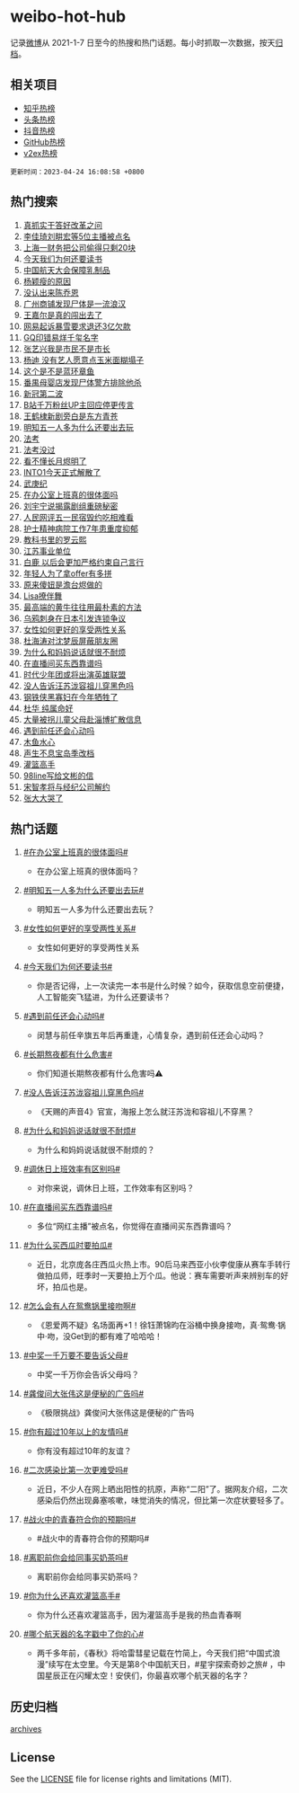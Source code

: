 # weibo-hot-hub

记录[微博](https://www.weibo.com)从 2021-1-7 日至今的热搜和热门话题。每小时抓取一次数据，按天[归档](archives)。

## 相关项目

- [知乎热榜](https://github.com/lonnyzhang423/zhihu-hot-hub)
- [头条热榜](https://github.com/lonnyzhang423/toutiao-hot-hub)
- [抖音热榜](https://github.com/lonnyzhang423/douyin-hot-hub)
- [GitHub热榜](https://github.com/lonnyzhang423/github-hot-hub)
- [v2ex热榜](https://github.com/lonnyzhang423/v2ex-hot-hub)


`更新时间：2023-04-24 16:08:58 +0800`

## 热门搜索

1. [真抓实干答好改革之问](https://m.weibo.cn/search?containerid=100103type%3D1%26t%3D10%26q%3D%23%E7%9C%9F%E6%8A%93%E5%AE%9E%E5%B9%B2%E7%AD%94%E5%A5%BD%E6%94%B9%E9%9D%A9%E4%B9%8B%E9%97%AE%23&stream_entry_id=51&isnewpage=1&extparam=seat%3D1%26pos%3D0%26cate%3D10103%26stream_entry_id%3D51%26dgr%3D0%26c_type%3D51%26filter_type%3Drealtimehot%26display_time%3D1682323737%26pre_seqid%3D168232373735002021114&luicode=10000011&lfid=106003type%253D25%2526t%253D3%2526disable_hot%253D1%2526filter_type%253Drealtimehot)
1. [李佳琦刘畊宏等5位主播被点名](https://m.weibo.cn/search?containerid=100103type%3D1%26t%3D10%26q%3D%23%E6%9D%8E%E4%BD%B3%E7%90%A6%E5%88%98%E7%95%8A%E5%AE%8F%E7%AD%895%E4%BD%8D%E4%B8%BB%E6%92%AD%E8%A2%AB%E7%82%B9%E5%90%8D%23&stream_entry_id=31&isnewpage=1&extparam=seat%3D1%26flag%3D2%26cate%3D5001%26stream_entry_id%3D31%26realpos%3D1%26band_rank%3D1%26dgr%3D0%26c_type%3D31%26pos%3D0%26lcate%3D5001%26q%3D%2523%25E6%259D%258E%25E4%25BD%25B3%25E7%2590%25A6%25E5%2588%2598%25E7%2595%258A%25E5%25AE%258F%25E7%25AD%25895%25E4%25BD%258D%25E4%25B8%25BB%25E6%2592%25AD%25E8%25A2%25AB%25E7%2582%25B9%25E5%2590%258D%2523%26filter_type%3Drealtimehot%26display_time%3D1682323737%26pre_seqid%3D168232373735002021114&luicode=10000011&lfid=106003type%253D25%2526t%253D3%2526disable_hot%253D1%2526filter_type%253Drealtimehot)
1. [上海一财务把公司偷得只剩20块](https://m.weibo.cn/search?containerid=100103type%3D1%26t%3D10%26q%3D%23%E4%B8%8A%E6%B5%B7%E4%B8%80%E8%B4%A2%E5%8A%A1%E6%8A%8A%E5%85%AC%E5%8F%B8%E5%81%B7%E5%BE%97%E5%8F%AA%E5%89%A920%E5%9D%97%23&stream_entry_id=31&isnewpage=1&extparam=seat%3D1%26flag%3D2%26cate%3D5001%26stream_entry_id%3D31%26realpos%3D2%26band_rank%3D2%26dgr%3D0%26c_type%3D31%26pos%3D1%26lcate%3D5001%26q%3D%2523%25E4%25B8%258A%25E6%25B5%25B7%25E4%25B8%2580%25E8%25B4%25A2%25E5%258A%25A1%25E6%258A%258A%25E5%2585%25AC%25E5%258F%25B8%25E5%2581%25B7%25E5%25BE%2597%25E5%258F%25AA%25E5%2589%25A920%25E5%259D%2597%2523%26filter_type%3Drealtimehot%26display_time%3D1682323737%26pre_seqid%3D168232373735002021114&luicode=10000011&lfid=106003type%253D25%2526t%253D3%2526disable_hot%253D1%2526filter_type%253Drealtimehot)
1. [今天我们为何还要读书](https://m.weibo.cn/search?containerid=100103type%3D1%26t%3D10%26q%3D%23%E4%BB%8A%E5%A4%A9%E6%88%91%E4%BB%AC%E4%B8%BA%E4%BD%95%E8%BF%98%E8%A6%81%E8%AF%BB%E4%B9%A6%23&stream_entry_id=31&isnewpage=1&extparam=seat%3D1%26flag%3D1%26cate%3D5001%26stream_entry_id%3D31%26realpos%3D3%26band_rank%3D3%26dgr%3D0%26c_type%3D31%26pos%3D2%26lcate%3D5001%26q%3D%2523%25E4%25BB%258A%25E5%25A4%25A9%25E6%2588%2591%25E4%25BB%25AC%25E4%25B8%25BA%25E4%25BD%2595%25E8%25BF%2598%25E8%25A6%2581%25E8%25AF%25BB%25E4%25B9%25A6%2523%26filter_type%3Drealtimehot%26display_time%3D1682323737%26pre_seqid%3D168232373735002021114&luicode=10000011&lfid=106003type%253D25%2526t%253D3%2526disable_hot%253D1%2526filter_type%253Drealtimehot)
1. [中国航天大会保障乳制品](https://m.weibo.cn/search?containerid=100103type%3D1%26t%3D10%26q%3D%23%E4%B8%AD%E5%9B%BD%E8%88%AA%E5%A4%A9%E5%A4%A7%E4%BC%9A%E4%BF%9D%E9%9A%9C%E4%B9%B3%E5%88%B6%E5%93%81%23&stream_entry_id=31&isnewpage=1&extparam=seat%3D1%26pos%3D3%26cate%3D5001%26topic_ad%3D1%26q%3D%2523%25E4%25B8%25AD%25E5%259B%25BD%25E8%2588%25AA%25E5%25A4%25A9%25E5%25A4%25A7%25E4%25BC%259A%25E4%25BF%259D%25E9%259A%259C%25E4%25B9%25B3%25E5%2588%25B6%25E5%2593%2581%2523%26band_rank%3D4%26dgr%3D0%26lcate%3D5001%26adid%3D187318%26stream_entry_id%3D31%26c_type%3D31%26filter_type%3Drealtimehot%26display_time%3D1682323737%26pre_seqid%3D168232373735002021114&luicode=10000011&lfid=106003type%253D25%2526t%253D3%2526disable_hot%253D1%2526filter_type%253Drealtimehot)
1. [杨颖瘦的原因](https://m.weibo.cn/search?containerid=100103type%3D1%26t%3D10%26q%3D%23%E6%9D%A8%E9%A2%96%E7%98%A6%E7%9A%84%E5%8E%9F%E5%9B%A0%23&stream_entry_id=31&isnewpage=1&extparam=seat%3D1%26flag%3D1%26cate%3D5001%26stream_entry_id%3D31%26realpos%3D4%26band_rank%3D4%26dgr%3D0%26c_type%3D31%26pos%3D4%26lcate%3D5001%26q%3D%2523%25E6%259D%25A8%25E9%25A2%2596%25E7%2598%25A6%25E7%259A%2584%25E5%258E%259F%25E5%259B%25A0%2523%26filter_type%3Drealtimehot%26display_time%3D1682323737%26pre_seqid%3D168232373735002021114&luicode=10000011&lfid=106003type%253D25%2526t%253D3%2526disable_hot%253D1%2526filter_type%253Drealtimehot)
1. [没认出来陈乔恩](https://m.weibo.cn/search?containerid=100103type%3D1%26t%3D10%26q%3D%23%E6%B2%A1%E8%AE%A4%E5%87%BA%E6%9D%A5%E9%99%88%E4%B9%94%E6%81%A9%23&stream_entry_id=31&isnewpage=1&extparam=seat%3D1%26flag%3D1%26cate%3D5001%26stream_entry_id%3D31%26realpos%3D5%26band_rank%3D5%26dgr%3D0%26c_type%3D31%26pos%3D5%26lcate%3D5001%26q%3D%2523%25E6%25B2%25A1%25E8%25AE%25A4%25E5%2587%25BA%25E6%259D%25A5%25E9%2599%2588%25E4%25B9%2594%25E6%2581%25A9%2523%26filter_type%3Drealtimehot%26display_time%3D1682323737%26pre_seqid%3D168232373735002021114&luicode=10000011&lfid=106003type%253D25%2526t%253D3%2526disable_hot%253D1%2526filter_type%253Drealtimehot)
1. [广州商铺发现尸体是一流浪汉](https://m.weibo.cn/search?containerid=100103type%3D1%26t%3D10%26q%3D%23%E5%B9%BF%E5%B7%9E%E5%95%86%E9%93%BA%E5%8F%91%E7%8E%B0%E5%B0%B8%E4%BD%93%E6%98%AF%E4%B8%80%E6%B5%81%E6%B5%AA%E6%B1%89%23&stream_entry_id=31&isnewpage=1&extparam=seat%3D1%26flag%3D2%26cate%3D5001%26stream_entry_id%3D31%26realpos%3D6%26band_rank%3D6%26dgr%3D0%26c_type%3D31%26pos%3D6%26lcate%3D5001%26q%3D%2523%25E5%25B9%25BF%25E5%25B7%259E%25E5%2595%2586%25E9%2593%25BA%25E5%258F%2591%25E7%258E%25B0%25E5%25B0%25B8%25E4%25BD%2593%25E6%2598%25AF%25E4%25B8%2580%25E6%25B5%2581%25E6%25B5%25AA%25E6%25B1%2589%2523%26filter_type%3Drealtimehot%26display_time%3D1682323737%26pre_seqid%3D168232373735002021114&luicode=10000011&lfid=106003type%253D25%2526t%253D3%2526disable_hot%253D1%2526filter_type%253Drealtimehot)
1. [王嘉尔是真的闯出去了](https://m.weibo.cn/search?containerid=100103type%3D1%26t%3D10%26q%3D%23%E7%8E%8B%E5%98%89%E5%B0%94%E6%98%AF%E7%9C%9F%E7%9A%84%E9%97%AF%E5%87%BA%E5%8E%BB%E4%BA%86%23&stream_entry_id=31&isnewpage=1&extparam=seat%3D1%26flag%3D1%26cate%3D5001%26stream_entry_id%3D31%26realpos%3D7%26band_rank%3D7%26dgr%3D0%26c_type%3D31%26pos%3D7%26lcate%3D5001%26q%3D%2523%25E7%258E%258B%25E5%2598%2589%25E5%25B0%2594%25E6%2598%25AF%25E7%259C%259F%25E7%259A%2584%25E9%2597%25AF%25E5%2587%25BA%25E5%258E%25BB%25E4%25BA%2586%2523%26filter_type%3Drealtimehot%26display_time%3D1682323737%26pre_seqid%3D168232373735002021114&luicode=10000011&lfid=106003type%253D25%2526t%253D3%2526disable_hot%253D1%2526filter_type%253Drealtimehot)
1. [网易起诉暴雪要求退还3亿欠款](https://m.weibo.cn/search?containerid=100103type%3D1%26t%3D10%26q%3D%23%E7%BD%91%E6%98%93%E8%B5%B7%E8%AF%89%E6%9A%B4%E9%9B%AA%E8%A6%81%E6%B1%82%E9%80%80%E8%BF%983%E4%BA%BF%E6%AC%A0%E6%AC%BE%23&stream_entry_id=31&isnewpage=1&extparam=seat%3D1%26flag%3D1%26cate%3D5001%26stream_entry_id%3D31%26realpos%3D8%26band_rank%3D8%26dgr%3D0%26c_type%3D31%26pos%3D8%26lcate%3D5001%26q%3D%2523%25E7%25BD%2591%25E6%2598%2593%25E8%25B5%25B7%25E8%25AF%2589%25E6%259A%25B4%25E9%259B%25AA%25E8%25A6%2581%25E6%25B1%2582%25E9%2580%2580%25E8%25BF%25983%25E4%25BA%25BF%25E6%25AC%25A0%25E6%25AC%25BE%2523%26filter_type%3Drealtimehot%26display_time%3D1682323737%26pre_seqid%3D168232373735002021114&luicode=10000011&lfid=106003type%253D25%2526t%253D3%2526disable_hot%253D1%2526filter_type%253Drealtimehot)
1. [GQ印错易烊千玺名字](https://m.weibo.cn/search?containerid=100103type%3D1%26t%3D10%26q%3D%23GQ%E5%8D%B0%E9%94%99%E6%98%93%E7%83%8A%E5%8D%83%E7%8E%BA%E5%90%8D%E5%AD%97%23&stream_entry_id=31&isnewpage=1&extparam=seat%3D1%26flag%3D0%26cate%3D5001%26stream_entry_id%3D31%26realpos%3D9%26band_rank%3D9%26dgr%3D0%26c_type%3D31%26pos%3D9%26lcate%3D5001%26q%3D%2523GQ%25E5%258D%25B0%25E9%2594%2599%25E6%2598%2593%25E7%2583%258A%25E5%258D%2583%25E7%258E%25BA%25E5%2590%258D%25E5%25AD%2597%2523%26filter_type%3Drealtimehot%26display_time%3D1682323737%26pre_seqid%3D168232373735002021114&luicode=10000011&lfid=106003type%253D25%2526t%253D3%2526disable_hot%253D1%2526filter_type%253Drealtimehot)
1. [张艺兴我是市民不是市长](https://m.weibo.cn/search?containerid=100103type%3D1%26t%3D10%26q%3D%23%E5%BC%A0%E8%89%BA%E5%85%B4%E6%88%91%E6%98%AF%E5%B8%82%E6%B0%91%E4%B8%8D%E6%98%AF%E5%B8%82%E9%95%BF%23&stream_entry_id=31&isnewpage=1&extparam=seat%3D1%26flag%3D0%26cate%3D5001%26stream_entry_id%3D31%26realpos%3D10%26band_rank%3D10%26dgr%3D0%26c_type%3D31%26pos%3D10%26lcate%3D5001%26q%3D%2523%25E5%25BC%25A0%25E8%2589%25BA%25E5%2585%25B4%25E6%2588%2591%25E6%2598%25AF%25E5%25B8%2582%25E6%25B0%2591%25E4%25B8%258D%25E6%2598%25AF%25E5%25B8%2582%25E9%2595%25BF%2523%26filter_type%3Drealtimehot%26display_time%3D1682323737%26pre_seqid%3D168232373735002021114&luicode=10000011&lfid=106003type%253D25%2526t%253D3%2526disable_hot%253D1%2526filter_type%253Drealtimehot)
1. [杨迪 没有艺人愿意点玉米面糊塌子](https://m.weibo.cn/search?containerid=100103type%3D1%26t%3D10%26q%3D%E6%9D%A8%E8%BF%AA+%E6%B2%A1%E6%9C%89%E8%89%BA%E4%BA%BA%E6%84%BF%E6%84%8F%E7%82%B9%E7%8E%89%E7%B1%B3%E9%9D%A2%E7%B3%8A%E5%A1%8C%E5%AD%90&stream_entry_id=31&isnewpage=1&extparam=seat%3D1%26flag%3D2%26cate%3D5001%26stream_entry_id%3D31%26realpos%3D11%26band_rank%3D11%26dgr%3D0%26c_type%3D31%26pos%3D11%26lcate%3D5001%26q%3D%25E6%259D%25A8%25E8%25BF%25AA%2520%25E6%25B2%25A1%25E6%259C%2589%25E8%2589%25BA%25E4%25BA%25BA%25E6%2584%25BF%25E6%2584%258F%25E7%2582%25B9%25E7%258E%2589%25E7%25B1%25B3%25E9%259D%25A2%25E7%25B3%258A%25E5%25A1%258C%25E5%25AD%2590%26filter_type%3Drealtimehot%26display_time%3D1682323737%26pre_seqid%3D168232373735002021114&luicode=10000011&lfid=106003type%253D25%2526t%253D3%2526disable_hot%253D1%2526filter_type%253Drealtimehot)
1. [这个是不是蓝环章鱼](https://m.weibo.cn/search?containerid=100103type%3D1%26t%3D10%26q%3D%E8%BF%99%E4%B8%AA%E6%98%AF%E4%B8%8D%E6%98%AF%E8%93%9D%E7%8E%AF%E7%AB%A0%E9%B1%BC&stream_entry_id=31&isnewpage=1&extparam=seat%3D1%26flag%3D1%26cate%3D5001%26stream_entry_id%3D31%26realpos%3D12%26band_rank%3D12%26dgr%3D0%26c_type%3D31%26pos%3D12%26lcate%3D5001%26q%3D%25E8%25BF%2599%25E4%25B8%25AA%25E6%2598%25AF%25E4%25B8%258D%25E6%2598%25AF%25E8%2593%259D%25E7%258E%25AF%25E7%25AB%25A0%25E9%25B1%25BC%26filter_type%3Drealtimehot%26display_time%3D1682323737%26pre_seqid%3D168232373735002021114&luicode=10000011&lfid=106003type%253D25%2526t%253D3%2526disable_hot%253D1%2526filter_type%253Drealtimehot)
1. [番禺母婴店发现尸体警方排除他杀](https://m.weibo.cn/search?containerid=100103type%3D1%26t%3D10%26q%3D%23%E7%95%AA%E7%A6%BA%E6%AF%8D%E5%A9%B4%E5%BA%97%E5%8F%91%E7%8E%B0%E5%B0%B8%E4%BD%93%E8%AD%A6%E6%96%B9%E6%8E%92%E9%99%A4%E4%BB%96%E6%9D%80%23&stream_entry_id=31&isnewpage=1&extparam=seat%3D1%26flag%3D1%26cate%3D5001%26stream_entry_id%3D31%26realpos%3D13%26band_rank%3D13%26dgr%3D0%26c_type%3D31%26pos%3D13%26lcate%3D5001%26q%3D%2523%25E7%2595%25AA%25E7%25A6%25BA%25E6%25AF%258D%25E5%25A9%25B4%25E5%25BA%2597%25E5%258F%2591%25E7%258E%25B0%25E5%25B0%25B8%25E4%25BD%2593%25E8%25AD%25A6%25E6%2596%25B9%25E6%258E%2592%25E9%2599%25A4%25E4%25BB%2596%25E6%259D%2580%2523%26filter_type%3Drealtimehot%26display_time%3D1682323737%26pre_seqid%3D168232373735002021114&luicode=10000011&lfid=106003type%253D25%2526t%253D3%2526disable_hot%253D1%2526filter_type%253Drealtimehot)
1. [新冠第二波](https://m.weibo.cn/search?containerid=100103type%3D1%26t%3D10%26q%3D%E6%96%B0%E5%86%A0%E7%AC%AC%E4%BA%8C%E6%B3%A2&stream_entry_id=31&isnewpage=1&extparam=seat%3D1%26flag%3D0%26cate%3D5001%26stream_entry_id%3D31%26realpos%3D14%26band_rank%3D14%26dgr%3D0%26c_type%3D31%26pos%3D14%26lcate%3D5001%26q%3D%25E6%2596%25B0%25E5%2586%25A0%25E7%25AC%25AC%25E4%25BA%258C%25E6%25B3%25A2%26filter_type%3Drealtimehot%26display_time%3D1682323737%26pre_seqid%3D168232373735002021114&luicode=10000011&lfid=106003type%253D25%2526t%253D3%2526disable_hot%253D1%2526filter_type%253Drealtimehot)
1. [B站千万粉丝UP主回应停更传言](https://m.weibo.cn/search?containerid=100103type%3D1%26t%3D10%26q%3D%23B%E7%AB%99%E5%8D%83%E4%B8%87%E7%B2%89%E4%B8%9DUP%E4%B8%BB%E5%9B%9E%E5%BA%94%E5%81%9C%E6%9B%B4%E4%BC%A0%E8%A8%80%23&stream_entry_id=31&isnewpage=1&extparam=seat%3D1%26flag%3D0%26cate%3D5001%26stream_entry_id%3D31%26realpos%3D15%26band_rank%3D15%26dgr%3D0%26c_type%3D31%26pos%3D15%26lcate%3D5001%26q%3D%2523B%25E7%25AB%2599%25E5%258D%2583%25E4%25B8%2587%25E7%25B2%2589%25E4%25B8%259DUP%25E4%25B8%25BB%25E5%259B%259E%25E5%25BA%2594%25E5%2581%259C%25E6%259B%25B4%25E4%25BC%25A0%25E8%25A8%2580%2523%26filter_type%3Drealtimehot%26display_time%3D1682323737%26pre_seqid%3D168232373735002021114&luicode=10000011&lfid=106003type%253D25%2526t%253D3%2526disable_hot%253D1%2526filter_type%253Drealtimehot)
1. [王鹤棣新剧旁白是东方青苍](https://m.weibo.cn/search?containerid=100103type%3D1%26t%3D10%26q%3D%23%E7%8E%8B%E9%B9%A4%E6%A3%A3%E6%96%B0%E5%89%A7%E6%97%81%E7%99%BD%E6%98%AF%E4%B8%9C%E6%96%B9%E9%9D%92%E8%8B%8D%23&stream_entry_id=31&isnewpage=1&extparam=seat%3D1%26flag%3D1%26cate%3D5001%26stream_entry_id%3D31%26realpos%3D16%26band_rank%3D16%26dgr%3D0%26c_type%3D31%26pos%3D16%26lcate%3D5001%26q%3D%2523%25E7%258E%258B%25E9%25B9%25A4%25E6%25A3%25A3%25E6%2596%25B0%25E5%2589%25A7%25E6%2597%2581%25E7%2599%25BD%25E6%2598%25AF%25E4%25B8%259C%25E6%2596%25B9%25E9%259D%2592%25E8%258B%258D%2523%26filter_type%3Drealtimehot%26display_time%3D1682323737%26pre_seqid%3D168232373735002021114&luicode=10000011&lfid=106003type%253D25%2526t%253D3%2526disable_hot%253D1%2526filter_type%253Drealtimehot)
1. [明知五一人多为什么还要出去玩](https://m.weibo.cn/search?containerid=100103type%3D1%26t%3D10%26q%3D%23%E6%98%8E%E7%9F%A5%E4%BA%94%E4%B8%80%E4%BA%BA%E5%A4%9A%E4%B8%BA%E4%BB%80%E4%B9%88%E8%BF%98%E8%A6%81%E5%87%BA%E5%8E%BB%E7%8E%A9%23&stream_entry_id=31&isnewpage=1&extparam=seat%3D1%26flag%3D0%26cate%3D5001%26stream_entry_id%3D31%26realpos%3D17%26band_rank%3D17%26dgr%3D0%26c_type%3D31%26pos%3D17%26lcate%3D5001%26q%3D%2523%25E6%2598%258E%25E7%259F%25A5%25E4%25BA%2594%25E4%25B8%2580%25E4%25BA%25BA%25E5%25A4%259A%25E4%25B8%25BA%25E4%25BB%2580%25E4%25B9%2588%25E8%25BF%2598%25E8%25A6%2581%25E5%2587%25BA%25E5%258E%25BB%25E7%258E%25A9%2523%26filter_type%3Drealtimehot%26display_time%3D1682323737%26pre_seqid%3D168232373735002021114&luicode=10000011&lfid=106003type%253D25%2526t%253D3%2526disable_hot%253D1%2526filter_type%253Drealtimehot)
1. [法考](https://m.weibo.cn/search?containerid=100103type%3D1%26t%3D10%26q%3D%E6%B3%95%E8%80%83&stream_entry_id=31&isnewpage=1&extparam=seat%3D1%26flag%3D2%26cate%3D5001%26stream_entry_id%3D31%26realpos%3D18%26band_rank%3D18%26dgr%3D0%26c_type%3D31%26pos%3D18%26lcate%3D5001%26q%3D%25E6%25B3%2595%25E8%2580%2583%26filter_type%3Drealtimehot%26display_time%3D1682323737%26pre_seqid%3D168232373735002021114&luicode=10000011&lfid=106003type%253D25%2526t%253D3%2526disable_hot%253D1%2526filter_type%253Drealtimehot)
1. [法考没过](https://m.weibo.cn/search?containerid=100103type%3D1%26t%3D10%26q%3D%E6%B3%95%E8%80%83%E6%B2%A1%E8%BF%87&stream_entry_id=31&isnewpage=1&extparam=seat%3D1%26flag%3D1%26cate%3D5001%26stream_entry_id%3D31%26realpos%3D19%26band_rank%3D19%26dgr%3D0%26c_type%3D31%26pos%3D19%26lcate%3D5001%26q%3D%25E6%25B3%2595%25E8%2580%2583%25E6%25B2%25A1%25E8%25BF%2587%26filter_type%3Drealtimehot%26display_time%3D1682323737%26pre_seqid%3D168232373735002021114&luicode=10000011&lfid=106003type%253D25%2526t%253D3%2526disable_hot%253D1%2526filter_type%253Drealtimehot)
1. [看不懂长月烬明了](https://m.weibo.cn/search?containerid=100103type%3D1%26t%3D10%26q%3D%23%E7%9C%8B%E4%B8%8D%E6%87%82%E9%95%BF%E6%9C%88%E7%83%AC%E6%98%8E%E4%BA%86%23&stream_entry_id=31&isnewpage=1&extparam=seat%3D1%26flag%3D0%26cate%3D5001%26stream_entry_id%3D31%26realpos%3D20%26band_rank%3D20%26dgr%3D0%26c_type%3D31%26pos%3D20%26lcate%3D5001%26q%3D%2523%25E7%259C%258B%25E4%25B8%258D%25E6%2587%2582%25E9%2595%25BF%25E6%259C%2588%25E7%2583%25AC%25E6%2598%258E%25E4%25BA%2586%2523%26filter_type%3Drealtimehot%26display_time%3D1682323737%26pre_seqid%3D168232373735002021114&luicode=10000011&lfid=106003type%253D25%2526t%253D3%2526disable_hot%253D1%2526filter_type%253Drealtimehot)
1. [INTO1今天正式解散了](https://m.weibo.cn/search?containerid=100103type%3D1%26t%3D10%26q%3D%23INTO1%E4%BB%8A%E5%A4%A9%E6%AD%A3%E5%BC%8F%E8%A7%A3%E6%95%A3%E4%BA%86%23&stream_entry_id=31&isnewpage=1&extparam=seat%3D1%26flag%3D0%26cate%3D5001%26stream_entry_id%3D31%26realpos%3D21%26band_rank%3D21%26dgr%3D0%26c_type%3D31%26pos%3D21%26lcate%3D5001%26q%3D%2523INTO1%25E4%25BB%258A%25E5%25A4%25A9%25E6%25AD%25A3%25E5%25BC%258F%25E8%25A7%25A3%25E6%2595%25A3%25E4%25BA%2586%2523%26filter_type%3Drealtimehot%26display_time%3D1682323737%26pre_seqid%3D168232373735002021114&luicode=10000011&lfid=106003type%253D25%2526t%253D3%2526disable_hot%253D1%2526filter_type%253Drealtimehot)
1. [武庚纪](https://m.weibo.cn/search?containerid=100103type%3D1%26t%3D10%26q%3D%E6%AD%A6%E5%BA%9A%E7%BA%AA&stream_entry_id=31&isnewpage=1&extparam=seat%3D1%26flag%3D1%26cate%3D5001%26stream_entry_id%3D31%26realpos%3D22%26band_rank%3D22%26dgr%3D0%26c_type%3D31%26pos%3D22%26lcate%3D5001%26q%3D%25E6%25AD%25A6%25E5%25BA%259A%25E7%25BA%25AA%26filter_type%3Drealtimehot%26display_time%3D1682323737%26pre_seqid%3D168232373735002021114&luicode=10000011&lfid=106003type%253D25%2526t%253D3%2526disable_hot%253D1%2526filter_type%253Drealtimehot)
1. [在办公室上班真的很体面吗](https://m.weibo.cn/search?containerid=100103type%3D1%26t%3D10%26q%3D%23%E5%9C%A8%E5%8A%9E%E5%85%AC%E5%AE%A4%E4%B8%8A%E7%8F%AD%E7%9C%9F%E7%9A%84%E5%BE%88%E4%BD%93%E9%9D%A2%E5%90%97%23&stream_entry_id=31&isnewpage=1&extparam=seat%3D1%26flag%3D0%26cate%3D5001%26stream_entry_id%3D31%26realpos%3D23%26band_rank%3D23%26dgr%3D0%26c_type%3D31%26pos%3D23%26lcate%3D5001%26q%3D%2523%25E5%259C%25A8%25E5%258A%259E%25E5%2585%25AC%25E5%25AE%25A4%25E4%25B8%258A%25E7%258F%25AD%25E7%259C%259F%25E7%259A%2584%25E5%25BE%2588%25E4%25BD%2593%25E9%259D%25A2%25E5%2590%2597%2523%26filter_type%3Drealtimehot%26display_time%3D1682323737%26pre_seqid%3D168232373735002021114&luicode=10000011&lfid=106003type%253D25%2526t%253D3%2526disable_hot%253D1%2526filter_type%253Drealtimehot)
1. [刘宇宁说揭露剧组重磅秘密](https://m.weibo.cn/search?containerid=100103type%3D1%26t%3D10%26q%3D%23%E5%88%98%E5%AE%87%E5%AE%81%E8%AF%B4%E6%8F%AD%E9%9C%B2%E5%89%A7%E7%BB%84%E9%87%8D%E7%A3%85%E7%A7%98%E5%AF%86%23&stream_entry_id=31&isnewpage=1&extparam=seat%3D1%26flag%3D1%26cate%3D5001%26stream_entry_id%3D31%26realpos%3D24%26band_rank%3D24%26dgr%3D0%26c_type%3D31%26pos%3D24%26lcate%3D5001%26q%3D%2523%25E5%2588%2598%25E5%25AE%2587%25E5%25AE%2581%25E8%25AF%25B4%25E6%258F%25AD%25E9%259C%25B2%25E5%2589%25A7%25E7%25BB%2584%25E9%2587%258D%25E7%25A3%2585%25E7%25A7%2598%25E5%25AF%2586%2523%26filter_type%3Drealtimehot%26display_time%3D1682323737%26pre_seqid%3D168232373735002021114&luicode=10000011&lfid=106003type%253D25%2526t%253D3%2526disable_hot%253D1%2526filter_type%253Drealtimehot)
1. [人民网评五一民宿毁约吃相难看](https://m.weibo.cn/search?containerid=100103type%3D1%26t%3D10%26q%3D%23%E4%BA%BA%E6%B0%91%E7%BD%91%E8%AF%84%E4%BA%94%E4%B8%80%E6%B0%91%E5%AE%BF%E6%AF%81%E7%BA%A6%E5%90%83%E7%9B%B8%E9%9A%BE%E7%9C%8B%23&stream_entry_id=31&isnewpage=1&extparam=seat%3D1%26flag%3D0%26cate%3D5001%26stream_entry_id%3D31%26realpos%3D25%26band_rank%3D25%26dgr%3D0%26c_type%3D31%26pos%3D25%26lcate%3D5001%26q%3D%2523%25E4%25BA%25BA%25E6%25B0%2591%25E7%25BD%2591%25E8%25AF%2584%25E4%25BA%2594%25E4%25B8%2580%25E6%25B0%2591%25E5%25AE%25BF%25E6%25AF%2581%25E7%25BA%25A6%25E5%2590%2583%25E7%259B%25B8%25E9%259A%25BE%25E7%259C%258B%2523%26filter_type%3Drealtimehot%26display_time%3D1682323737%26pre_seqid%3D168232373735002021114&luicode=10000011&lfid=106003type%253D25%2526t%253D3%2526disable_hot%253D1%2526filter_type%253Drealtimehot)
1. [护士精神病院工作7年患重度抑郁](https://m.weibo.cn/search?containerid=100103type%3D1%26t%3D10%26q%3D%23%E6%8A%A4%E5%A3%AB%E7%B2%BE%E7%A5%9E%E7%97%85%E9%99%A2%E5%B7%A5%E4%BD%9C7%E5%B9%B4%E6%82%A3%E9%87%8D%E5%BA%A6%E6%8A%91%E9%83%81%23&stream_entry_id=31&isnewpage=1&extparam=seat%3D1%26flag%3D0%26cate%3D5001%26stream_entry_id%3D31%26realpos%3D26%26band_rank%3D26%26dgr%3D0%26c_type%3D31%26pos%3D26%26lcate%3D5001%26q%3D%2523%25E6%258A%25A4%25E5%25A3%25AB%25E7%25B2%25BE%25E7%25A5%259E%25E7%2597%2585%25E9%2599%25A2%25E5%25B7%25A5%25E4%25BD%259C7%25E5%25B9%25B4%25E6%2582%25A3%25E9%2587%258D%25E5%25BA%25A6%25E6%258A%2591%25E9%2583%2581%2523%26filter_type%3Drealtimehot%26display_time%3D1682323737%26pre_seqid%3D168232373735002021114&luicode=10000011&lfid=106003type%253D25%2526t%253D3%2526disable_hot%253D1%2526filter_type%253Drealtimehot)
1. [教科书里的罗云熙](https://m.weibo.cn/search?containerid=100103type%3D1%26t%3D10%26q%3D%23%E6%95%99%E7%A7%91%E4%B9%A6%E9%87%8C%E7%9A%84%E7%BD%97%E4%BA%91%E7%86%99%23&stream_entry_id=31&isnewpage=1&extparam=seat%3D1%26flag%3D1%26cate%3D5001%26stream_entry_id%3D31%26realpos%3D27%26band_rank%3D27%26dgr%3D0%26c_type%3D31%26pos%3D27%26lcate%3D5001%26q%3D%2523%25E6%2595%2599%25E7%25A7%2591%25E4%25B9%25A6%25E9%2587%258C%25E7%259A%2584%25E7%25BD%2597%25E4%25BA%2591%25E7%2586%2599%2523%26filter_type%3Drealtimehot%26display_time%3D1682323737%26pre_seqid%3D168232373735002021114&luicode=10000011&lfid=106003type%253D25%2526t%253D3%2526disable_hot%253D1%2526filter_type%253Drealtimehot)
1. [江苏事业单位](https://m.weibo.cn/search?containerid=100103type%3D1%26t%3D10%26q%3D%E6%B1%9F%E8%8B%8F%E4%BA%8B%E4%B8%9A%E5%8D%95%E4%BD%8D&stream_entry_id=31&isnewpage=1&extparam=seat%3D1%26flag%3D0%26cate%3D5001%26stream_entry_id%3D31%26realpos%3D28%26band_rank%3D28%26dgr%3D0%26c_type%3D31%26pos%3D28%26lcate%3D5001%26q%3D%25E6%25B1%259F%25E8%258B%258F%25E4%25BA%258B%25E4%25B8%259A%25E5%258D%2595%25E4%25BD%258D%26filter_type%3Drealtimehot%26display_time%3D1682323737%26pre_seqid%3D168232373735002021114&luicode=10000011&lfid=106003type%253D25%2526t%253D3%2526disable_hot%253D1%2526filter_type%253Drealtimehot)
1. [白鹿 以后会更加严格约束自己言行](https://m.weibo.cn/search?containerid=100103type%3D1%26t%3D10%26q%3D%E7%99%BD%E9%B9%BF+%E4%BB%A5%E5%90%8E%E4%BC%9A%E6%9B%B4%E5%8A%A0%E4%B8%A5%E6%A0%BC%E7%BA%A6%E6%9D%9F%E8%87%AA%E5%B7%B1%E8%A8%80%E8%A1%8C&stream_entry_id=31&isnewpage=1&extparam=seat%3D1%26flag%3D0%26cate%3D5001%26stream_entry_id%3D31%26realpos%3D29%26band_rank%3D29%26dgr%3D0%26c_type%3D31%26pos%3D29%26lcate%3D5001%26q%3D%25E7%2599%25BD%25E9%25B9%25BF%2520%25E4%25BB%25A5%25E5%2590%258E%25E4%25BC%259A%25E6%259B%25B4%25E5%258A%25A0%25E4%25B8%25A5%25E6%25A0%25BC%25E7%25BA%25A6%25E6%259D%259F%25E8%2587%25AA%25E5%25B7%25B1%25E8%25A8%2580%25E8%25A1%258C%26filter_type%3Drealtimehot%26display_time%3D1682323737%26pre_seqid%3D168232373735002021114&luicode=10000011&lfid=106003type%253D25%2526t%253D3%2526disable_hot%253D1%2526filter_type%253Drealtimehot)
1. [年轻人为了拿offer有多拼](https://m.weibo.cn/search?containerid=100103type%3D1%26t%3D10%26q%3D%23%E5%B9%B4%E8%BD%BB%E4%BA%BA%E4%B8%BA%E4%BA%86%E6%8B%BFoffer%E6%9C%89%E5%A4%9A%E6%8B%BC%23&stream_entry_id=31&isnewpage=1&extparam=seat%3D1%26flag%3D1%26cate%3D5001%26stream_entry_id%3D31%26realpos%3D30%26band_rank%3D30%26dgr%3D0%26c_type%3D31%26pos%3D30%26lcate%3D5001%26q%3D%2523%25E5%25B9%25B4%25E8%25BD%25BB%25E4%25BA%25BA%25E4%25B8%25BA%25E4%25BA%2586%25E6%258B%25BFoffer%25E6%259C%2589%25E5%25A4%259A%25E6%258B%25BC%2523%26filter_type%3Drealtimehot%26display_time%3D1682323737%26pre_seqid%3D168232373735002021114&luicode=10000011&lfid=106003type%253D25%2526t%253D3%2526disable_hot%253D1%2526filter_type%253Drealtimehot)
1. [原来傻妞是澹台烬做的](https://m.weibo.cn/search?containerid=100103type%3D1%26t%3D10%26q%3D%23%E5%8E%9F%E6%9D%A5%E5%82%BB%E5%A6%9E%E6%98%AF%E6%BE%B9%E5%8F%B0%E7%83%AC%E5%81%9A%E7%9A%84%23&stream_entry_id=31&isnewpage=1&extparam=seat%3D1%26flag%3D1%26cate%3D5001%26stream_entry_id%3D31%26realpos%3D31%26band_rank%3D31%26dgr%3D0%26c_type%3D31%26pos%3D31%26lcate%3D5001%26q%3D%2523%25E5%258E%259F%25E6%259D%25A5%25E5%2582%25BB%25E5%25A6%259E%25E6%2598%25AF%25E6%25BE%25B9%25E5%258F%25B0%25E7%2583%25AC%25E5%2581%259A%25E7%259A%2584%2523%26filter_type%3Drealtimehot%26display_time%3D1682323737%26pre_seqid%3D168232373735002021114&luicode=10000011&lfid=106003type%253D25%2526t%253D3%2526disable_hot%253D1%2526filter_type%253Drealtimehot)
1. [Lisa撩伴舞](https://m.weibo.cn/search?containerid=100103type%3D1%26t%3D10%26q%3D%23Lisa%E6%92%A9%E4%BC%B4%E8%88%9E%23&stream_entry_id=31&isnewpage=1&extparam=seat%3D1%26flag%3D0%26cate%3D5001%26stream_entry_id%3D31%26realpos%3D32%26band_rank%3D32%26dgr%3D0%26c_type%3D31%26pos%3D32%26lcate%3D5001%26q%3D%2523Lisa%25E6%2592%25A9%25E4%25BC%25B4%25E8%2588%259E%2523%26filter_type%3Drealtimehot%26display_time%3D1682323737%26pre_seqid%3D168232373735002021114&luicode=10000011&lfid=106003type%253D25%2526t%253D3%2526disable_hot%253D1%2526filter_type%253Drealtimehot)
1. [最高端的黄牛往往用最朴素的方法](https://m.weibo.cn/search?containerid=100103type%3D1%26t%3D10%26q%3D%23%E6%9C%80%E9%AB%98%E7%AB%AF%E7%9A%84%E9%BB%84%E7%89%9B%E5%BE%80%E5%BE%80%E7%94%A8%E6%9C%80%E6%9C%B4%E7%B4%A0%E7%9A%84%E6%96%B9%E6%B3%95%23&stream_entry_id=31&isnewpage=1&extparam=seat%3D1%26flag%3D0%26cate%3D5001%26stream_entry_id%3D31%26realpos%3D33%26band_rank%3D33%26dgr%3D0%26c_type%3D31%26pos%3D33%26lcate%3D5001%26q%3D%2523%25E6%259C%2580%25E9%25AB%2598%25E7%25AB%25AF%25E7%259A%2584%25E9%25BB%2584%25E7%2589%259B%25E5%25BE%2580%25E5%25BE%2580%25E7%2594%25A8%25E6%259C%2580%25E6%259C%25B4%25E7%25B4%25A0%25E7%259A%2584%25E6%2596%25B9%25E6%25B3%2595%2523%26filter_type%3Drealtimehot%26display_time%3D1682323737%26pre_seqid%3D168232373735002021114&luicode=10000011&lfid=106003type%253D25%2526t%253D3%2526disable_hot%253D1%2526filter_type%253Drealtimehot)
1. [乌鸦刺身在日本引发连锁争议](https://m.weibo.cn/search?containerid=100103type%3D1%26t%3D10%26q%3D%23%E4%B9%8C%E9%B8%A6%E5%88%BA%E8%BA%AB%E5%9C%A8%E6%97%A5%E6%9C%AC%E5%BC%95%E5%8F%91%E8%BF%9E%E9%94%81%E4%BA%89%E8%AE%AE%23&stream_entry_id=31&isnewpage=1&extparam=seat%3D1%26flag%3D0%26cate%3D5001%26stream_entry_id%3D31%26realpos%3D34%26band_rank%3D34%26dgr%3D0%26c_type%3D31%26pos%3D34%26lcate%3D5001%26q%3D%2523%25E4%25B9%258C%25E9%25B8%25A6%25E5%2588%25BA%25E8%25BA%25AB%25E5%259C%25A8%25E6%2597%25A5%25E6%259C%25AC%25E5%25BC%2595%25E5%258F%2591%25E8%25BF%259E%25E9%2594%2581%25E4%25BA%2589%25E8%25AE%25AE%2523%26filter_type%3Drealtimehot%26display_time%3D1682323737%26pre_seqid%3D168232373735002021114&luicode=10000011&lfid=106003type%253D25%2526t%253D3%2526disable_hot%253D1%2526filter_type%253Drealtimehot)
1. [女性如何更好的享受两性关系](https://m.weibo.cn/search?containerid=100103type%3D1%26t%3D10%26q%3D%23%E5%A5%B3%E6%80%A7%E5%A6%82%E4%BD%95%E6%9B%B4%E5%A5%BD%E7%9A%84%E4%BA%AB%E5%8F%97%E4%B8%A4%E6%80%A7%E5%85%B3%E7%B3%BB%23&stream_entry_id=31&isnewpage=1&extparam=seat%3D1%26flag%3D0%26cate%3D5001%26stream_entry_id%3D31%26realpos%3D35%26band_rank%3D35%26dgr%3D0%26c_type%3D31%26pos%3D35%26lcate%3D5001%26q%3D%2523%25E5%25A5%25B3%25E6%2580%25A7%25E5%25A6%2582%25E4%25BD%2595%25E6%259B%25B4%25E5%25A5%25BD%25E7%259A%2584%25E4%25BA%25AB%25E5%258F%2597%25E4%25B8%25A4%25E6%2580%25A7%25E5%2585%25B3%25E7%25B3%25BB%2523%26filter_type%3Drealtimehot%26display_time%3D1682323737%26pre_seqid%3D168232373735002021114&luicode=10000011&lfid=106003type%253D25%2526t%253D3%2526disable_hot%253D1%2526filter_type%253Drealtimehot)
1. [杜海涛对沈梦辰屏蔽朋友圈](https://m.weibo.cn/search?containerid=100103type%3D1%26t%3D10%26q%3D%23%E6%9D%9C%E6%B5%B7%E6%B6%9B%E5%AF%B9%E6%B2%88%E6%A2%A6%E8%BE%B0%E5%B1%8F%E8%94%BD%E6%9C%8B%E5%8F%8B%E5%9C%88%23&stream_entry_id=31&isnewpage=1&extparam=seat%3D1%26flag%3D0%26cate%3D5001%26stream_entry_id%3D31%26realpos%3D36%26band_rank%3D36%26dgr%3D0%26c_type%3D31%26pos%3D36%26lcate%3D5001%26q%3D%2523%25E6%259D%259C%25E6%25B5%25B7%25E6%25B6%259B%25E5%25AF%25B9%25E6%25B2%2588%25E6%25A2%25A6%25E8%25BE%25B0%25E5%25B1%258F%25E8%2594%25BD%25E6%259C%258B%25E5%258F%258B%25E5%259C%2588%2523%26filter_type%3Drealtimehot%26display_time%3D1682323737%26pre_seqid%3D168232373735002021114&luicode=10000011&lfid=106003type%253D25%2526t%253D3%2526disable_hot%253D1%2526filter_type%253Drealtimehot)
1. [为什么和妈妈说话就很不耐烦](https://m.weibo.cn/search?containerid=100103type%3D1%26t%3D10%26q%3D%23%E4%B8%BA%E4%BB%80%E4%B9%88%E5%92%8C%E5%A6%88%E5%A6%88%E8%AF%B4%E8%AF%9D%E5%B0%B1%E5%BE%88%E4%B8%8D%E8%80%90%E7%83%A6%23&stream_entry_id=31&isnewpage=1&extparam=seat%3D1%26flag%3D0%26cate%3D5001%26stream_entry_id%3D31%26realpos%3D37%26band_rank%3D37%26dgr%3D0%26c_type%3D31%26pos%3D37%26lcate%3D5001%26q%3D%2523%25E4%25B8%25BA%25E4%25BB%2580%25E4%25B9%2588%25E5%2592%258C%25E5%25A6%2588%25E5%25A6%2588%25E8%25AF%25B4%25E8%25AF%259D%25E5%25B0%25B1%25E5%25BE%2588%25E4%25B8%258D%25E8%2580%2590%25E7%2583%25A6%2523%26filter_type%3Drealtimehot%26display_time%3D1682323737%26pre_seqid%3D168232373735002021114&luicode=10000011&lfid=106003type%253D25%2526t%253D3%2526disable_hot%253D1%2526filter_type%253Drealtimehot)
1. [在直播间买东西靠谱吗](https://m.weibo.cn/search?containerid=100103type%3D1%26t%3D10%26q%3D%23%E5%9C%A8%E7%9B%B4%E6%92%AD%E9%97%B4%E4%B9%B0%E4%B8%9C%E8%A5%BF%E9%9D%A0%E8%B0%B1%E5%90%97%23&stream_entry_id=31&isnewpage=1&extparam=seat%3D1%26flag%3D1%26cate%3D5001%26stream_entry_id%3D31%26realpos%3D38%26band_rank%3D38%26dgr%3D0%26c_type%3D31%26pos%3D38%26lcate%3D5001%26q%3D%2523%25E5%259C%25A8%25E7%259B%25B4%25E6%2592%25AD%25E9%2597%25B4%25E4%25B9%25B0%25E4%25B8%259C%25E8%25A5%25BF%25E9%259D%25A0%25E8%25B0%25B1%25E5%2590%2597%2523%26filter_type%3Drealtimehot%26display_time%3D1682323737%26pre_seqid%3D168232373735002021114&luicode=10000011&lfid=106003type%253D25%2526t%253D3%2526disable_hot%253D1%2526filter_type%253Drealtimehot)
1. [时代少年团或将出演英雄联盟](https://m.weibo.cn/search?containerid=100103type%3D1%26t%3D10%26q%3D%23%E6%97%B6%E4%BB%A3%E5%B0%91%E5%B9%B4%E5%9B%A2%E6%88%96%E5%B0%86%E5%87%BA%E6%BC%94%E8%8B%B1%E9%9B%84%E8%81%94%E7%9B%9F%23&stream_entry_id=31&isnewpage=1&extparam=seat%3D1%26flag%3D0%26cate%3D5001%26stream_entry_id%3D31%26realpos%3D39%26band_rank%3D39%26dgr%3D0%26c_type%3D31%26pos%3D39%26lcate%3D5001%26q%3D%2523%25E6%2597%25B6%25E4%25BB%25A3%25E5%25B0%2591%25E5%25B9%25B4%25E5%259B%25A2%25E6%2588%2596%25E5%25B0%2586%25E5%2587%25BA%25E6%25BC%2594%25E8%258B%25B1%25E9%259B%2584%25E8%2581%2594%25E7%259B%259F%2523%26filter_type%3Drealtimehot%26display_time%3D1682323737%26pre_seqid%3D168232373735002021114&luicode=10000011&lfid=106003type%253D25%2526t%253D3%2526disable_hot%253D1%2526filter_type%253Drealtimehot)
1. [没人告诉汪苏泷容祖儿穿黑色吗](https://m.weibo.cn/search?containerid=100103type%3D1%26t%3D10%26q%3D%23%E6%B2%A1%E4%BA%BA%E5%91%8A%E8%AF%89%E6%B1%AA%E8%8B%8F%E6%B3%B7%E5%AE%B9%E7%A5%96%E5%84%BF%E7%A9%BF%E9%BB%91%E8%89%B2%E5%90%97%23&stream_entry_id=31&isnewpage=1&extparam=seat%3D1%26flag%3D0%26cate%3D5001%26stream_entry_id%3D31%26realpos%3D40%26band_rank%3D40%26dgr%3D0%26c_type%3D31%26pos%3D40%26lcate%3D5001%26q%3D%2523%25E6%25B2%25A1%25E4%25BA%25BA%25E5%2591%258A%25E8%25AF%2589%25E6%25B1%25AA%25E8%258B%258F%25E6%25B3%25B7%25E5%25AE%25B9%25E7%25A5%2596%25E5%2584%25BF%25E7%25A9%25BF%25E9%25BB%2591%25E8%2589%25B2%25E5%2590%2597%2523%26filter_type%3Drealtimehot%26display_time%3D1682323737%26pre_seqid%3D168232373735002021114&luicode=10000011&lfid=106003type%253D25%2526t%253D3%2526disable_hot%253D1%2526filter_type%253Drealtimehot)
1. [钢铁侠黑寡妇在今年牺牲了](https://m.weibo.cn/search?containerid=100103type%3D1%26t%3D10%26q%3D%23%E9%92%A2%E9%93%81%E4%BE%A0%E9%BB%91%E5%AF%A1%E5%A6%87%E5%9C%A8%E4%BB%8A%E5%B9%B4%E7%89%BA%E7%89%B2%E4%BA%86%23&stream_entry_id=31&isnewpage=1&extparam=seat%3D1%26flag%3D0%26cate%3D5001%26stream_entry_id%3D31%26realpos%3D41%26band_rank%3D41%26dgr%3D0%26c_type%3D31%26pos%3D41%26lcate%3D5001%26q%3D%2523%25E9%2592%25A2%25E9%2593%2581%25E4%25BE%25A0%25E9%25BB%2591%25E5%25AF%25A1%25E5%25A6%2587%25E5%259C%25A8%25E4%25BB%258A%25E5%25B9%25B4%25E7%2589%25BA%25E7%2589%25B2%25E4%25BA%2586%2523%26filter_type%3Drealtimehot%26display_time%3D1682323737%26pre_seqid%3D168232373735002021114&luicode=10000011&lfid=106003type%253D25%2526t%253D3%2526disable_hot%253D1%2526filter_type%253Drealtimehot)
1. [杜华 纯属命好](https://m.weibo.cn/search?containerid=100103type%3D1%26t%3D10%26q%3D%E6%9D%9C%E5%8D%8E+%E7%BA%AF%E5%B1%9E%E5%91%BD%E5%A5%BD&stream_entry_id=31&isnewpage=1&extparam=seat%3D1%26flag%3D0%26cate%3D5001%26stream_entry_id%3D31%26realpos%3D42%26band_rank%3D42%26dgr%3D0%26c_type%3D31%26pos%3D42%26lcate%3D5001%26q%3D%25E6%259D%259C%25E5%258D%258E%2520%25E7%25BA%25AF%25E5%25B1%259E%25E5%2591%25BD%25E5%25A5%25BD%26filter_type%3Drealtimehot%26display_time%3D1682323737%26pre_seqid%3D168232373735002021114&luicode=10000011&lfid=106003type%253D25%2526t%253D3%2526disable_hot%253D1%2526filter_type%253Drealtimehot)
1. [大量被拐儿童父母赴淄博扩散信息](https://m.weibo.cn/search?containerid=100103type%3D1%26t%3D10%26q%3D%23%E5%A4%A7%E9%87%8F%E8%A2%AB%E6%8B%90%E5%84%BF%E7%AB%A5%E7%88%B6%E6%AF%8D%E8%B5%B4%E6%B7%84%E5%8D%9A%E6%89%A9%E6%95%A3%E4%BF%A1%E6%81%AF%23&stream_entry_id=31&isnewpage=1&extparam=seat%3D1%26flag%3D0%26cate%3D5001%26stream_entry_id%3D31%26realpos%3D43%26band_rank%3D43%26dgr%3D0%26c_type%3D31%26pos%3D43%26lcate%3D5001%26q%3D%2523%25E5%25A4%25A7%25E9%2587%258F%25E8%25A2%25AB%25E6%258B%2590%25E5%2584%25BF%25E7%25AB%25A5%25E7%2588%25B6%25E6%25AF%258D%25E8%25B5%25B4%25E6%25B7%2584%25E5%258D%259A%25E6%2589%25A9%25E6%2595%25A3%25E4%25BF%25A1%25E6%2581%25AF%2523%26filter_type%3Drealtimehot%26display_time%3D1682323737%26pre_seqid%3D168232373735002021114&luicode=10000011&lfid=106003type%253D25%2526t%253D3%2526disable_hot%253D1%2526filter_type%253Drealtimehot)
1. [遇到前任还会心动吗](https://m.weibo.cn/search?containerid=100103type%3D1%26t%3D10%26q%3D%23%E9%81%87%E5%88%B0%E5%89%8D%E4%BB%BB%E8%BF%98%E4%BC%9A%E5%BF%83%E5%8A%A8%E5%90%97%23&stream_entry_id=31&isnewpage=1&extparam=seat%3D1%26flag%3D0%26cate%3D5001%26stream_entry_id%3D31%26realpos%3D44%26band_rank%3D44%26dgr%3D0%26c_type%3D31%26pos%3D44%26lcate%3D5001%26q%3D%2523%25E9%2581%2587%25E5%2588%25B0%25E5%2589%258D%25E4%25BB%25BB%25E8%25BF%2598%25E4%25BC%259A%25E5%25BF%2583%25E5%258A%25A8%25E5%2590%2597%2523%26filter_type%3Drealtimehot%26display_time%3D1682323737%26pre_seqid%3D168232373735002021114&luicode=10000011&lfid=106003type%253D25%2526t%253D3%2526disable_hot%253D1%2526filter_type%253Drealtimehot)
1. [木鱼水心](https://m.weibo.cn/search?containerid=100103type%3D1%26t%3D10%26q%3D%E6%9C%A8%E9%B1%BC%E6%B0%B4%E5%BF%83&stream_entry_id=31&isnewpage=1&extparam=seat%3D1%26flag%3D0%26cate%3D5001%26stream_entry_id%3D31%26realpos%3D45%26band_rank%3D45%26dgr%3D0%26c_type%3D31%26pos%3D45%26lcate%3D5001%26q%3D%25E6%259C%25A8%25E9%25B1%25BC%25E6%25B0%25B4%25E5%25BF%2583%26filter_type%3Drealtimehot%26display_time%3D1682323737%26pre_seqid%3D168232373735002021114&luicode=10000011&lfid=106003type%253D25%2526t%253D3%2526disable_hot%253D1%2526filter_type%253Drealtimehot)
1. [声生不息宝岛季改档](https://m.weibo.cn/search?containerid=100103type%3D1%26t%3D10%26q%3D%23%E5%A3%B0%E7%94%9F%E4%B8%8D%E6%81%AF%E5%AE%9D%E5%B2%9B%E5%AD%A3%E6%94%B9%E6%A1%A3%23&stream_entry_id=31&isnewpage=1&extparam=seat%3D1%26flag%3D0%26cate%3D5001%26stream_entry_id%3D31%26realpos%3D46%26band_rank%3D46%26dgr%3D0%26c_type%3D31%26pos%3D46%26lcate%3D5001%26q%3D%2523%25E5%25A3%25B0%25E7%2594%259F%25E4%25B8%258D%25E6%2581%25AF%25E5%25AE%259D%25E5%25B2%259B%25E5%25AD%25A3%25E6%2594%25B9%25E6%25A1%25A3%2523%26filter_type%3Drealtimehot%26display_time%3D1682323737%26pre_seqid%3D168232373735002021114&luicode=10000011&lfid=106003type%253D25%2526t%253D3%2526disable_hot%253D1%2526filter_type%253Drealtimehot)
1. [灌篮高手](https://m.weibo.cn/search?containerid=100103type%3D1%26t%3D10%26q%3D%E7%81%8C%E7%AF%AE%E9%AB%98%E6%89%8B&stream_entry_id=31&isnewpage=1&extparam=seat%3D1%26flag%3D1%26cate%3D5001%26stream_entry_id%3D31%26realpos%3D47%26band_rank%3D47%26dgr%3D0%26c_type%3D31%26pos%3D47%26lcate%3D5001%26q%3D%25E7%2581%258C%25E7%25AF%25AE%25E9%25AB%2598%25E6%2589%258B%26filter_type%3Drealtimehot%26display_time%3D1682323737%26pre_seqid%3D168232373735002021114&luicode=10000011&lfid=106003type%253D25%2526t%253D3%2526disable_hot%253D1%2526filter_type%253Drealtimehot)
1. [98line写给文彬的信](https://m.weibo.cn/search?containerid=100103type%3D1%26t%3D10%26q%3D%2398line%E5%86%99%E7%BB%99%E6%96%87%E5%BD%AC%E7%9A%84%E4%BF%A1%23&stream_entry_id=31&isnewpage=1&extparam=seat%3D1%26flag%3D0%26cate%3D5001%26stream_entry_id%3D31%26realpos%3D48%26band_rank%3D48%26dgr%3D0%26c_type%3D31%26pos%3D48%26lcate%3D5001%26q%3D%252398line%25E5%2586%2599%25E7%25BB%2599%25E6%2596%2587%25E5%25BD%25AC%25E7%259A%2584%25E4%25BF%25A1%2523%26filter_type%3Drealtimehot%26display_time%3D1682323737%26pre_seqid%3D168232373735002021114&luicode=10000011&lfid=106003type%253D25%2526t%253D3%2526disable_hot%253D1%2526filter_type%253Drealtimehot)
1. [宋智孝将与经纪公司解约](https://m.weibo.cn/search?containerid=100103type%3D1%26t%3D10%26q%3D%23%E5%AE%8B%E6%99%BA%E5%AD%9D%E5%B0%86%E4%B8%8E%E7%BB%8F%E7%BA%AA%E5%85%AC%E5%8F%B8%E8%A7%A3%E7%BA%A6%23&stream_entry_id=31&isnewpage=1&extparam=seat%3D1%26flag%3D0%26cate%3D5001%26stream_entry_id%3D31%26realpos%3D49%26band_rank%3D49%26dgr%3D0%26c_type%3D31%26pos%3D49%26lcate%3D5001%26q%3D%2523%25E5%25AE%258B%25E6%2599%25BA%25E5%25AD%259D%25E5%25B0%2586%25E4%25B8%258E%25E7%25BB%258F%25E7%25BA%25AA%25E5%2585%25AC%25E5%258F%25B8%25E8%25A7%25A3%25E7%25BA%25A6%2523%26filter_type%3Drealtimehot%26display_time%3D1682323737%26pre_seqid%3D168232373735002021114&luicode=10000011&lfid=106003type%253D25%2526t%253D3%2526disable_hot%253D1%2526filter_type%253Drealtimehot)
1. [张大大哭了](https://m.weibo.cn/search?containerid=100103type%3D1%26t%3D10%26q%3D%E5%BC%A0%E5%A4%A7%E5%A4%A7%E5%93%AD%E4%BA%86&stream_entry_id=31&isnewpage=1&extparam=seat%3D1%26flag%3D0%26cate%3D5001%26stream_entry_id%3D31%26realpos%3D50%26band_rank%3D50%26dgr%3D0%26c_type%3D31%26pos%3D50%26lcate%3D5001%26q%3D%25E5%25BC%25A0%25E5%25A4%25A7%25E5%25A4%25A7%25E5%2593%25AD%25E4%25BA%2586%26filter_type%3Drealtimehot%26display_time%3D1682323737%26pre_seqid%3D168232373735002021114&luicode=10000011&lfid=106003type%253D25%2526t%253D3%2526disable_hot%253D1%2526filter_type%253Drealtimehot)

## 热门话题

1. [#在办公室上班真的很体面吗#](https://m.weibo.cn/search?containerid=231522type%3D1%26t%3D10%26q%3D%23%E5%9C%A8%E5%8A%9E%E5%85%AC%E5%AE%A4%E4%B8%8A%E7%8F%AD%E7%9C%9F%E7%9A%84%E5%BE%88%E4%BD%93%E9%9D%A2%E5%90%97%23&stream_entry_id=128&isnewpage=1&extparam=seat%3D1%26lcate%3D5004%26cate%3D5004%26pos%3D1-0-0%26unitid%3D1682306854105%26c_type%3D128%26dgr%3D0%26display_time%3D1682323738%26pre_seqid%3D168232373820502715716&luicode=10000011&lfid=231648_-_4)
    - 在办公室上班真的很体面吗？

1. [#明知五一人多为什么还要出去玩#](https://m.weibo.cn/search?containerid=231522type%3D1%26t%3D10%26q%3D%23%E6%98%8E%E7%9F%A5%E4%BA%94%E4%B8%80%E4%BA%BA%E5%A4%9A%E4%B8%BA%E4%BB%80%E4%B9%88%E8%BF%98%E8%A6%81%E5%87%BA%E5%8E%BB%E7%8E%A9%23&stream_entry_id=128&isnewpage=1&extparam=seat%3D1%26lcate%3D5004%26cate%3D5004%26pos%3D1-0-1%26unitid%3D1682309257837%26c_type%3D128%26dgr%3D0%26display_time%3D1682323738%26pre_seqid%3D168232373820502715716&luicode=10000011&lfid=231648_-_4)
    - 明知五一人多为什么还要出去玩？

1. [#女性如何更好的享受两性关系#](https://m.weibo.cn/search?containerid=231522type%3D1%26t%3D10%26q%3D%23%E5%A5%B3%E6%80%A7%E5%A6%82%E4%BD%95%E6%9B%B4%E5%A5%BD%E7%9A%84%E4%BA%AB%E5%8F%97%E4%B8%A4%E6%80%A7%E5%85%B3%E7%B3%BB%23&stream_entry_id=128&isnewpage=1&extparam=seat%3D1%26lcate%3D5004%26cate%3D5004%26pos%3D1-0-2%26unitid%3D1682310754186%26c_type%3D128%26dgr%3D0%26display_time%3D1682323738%26pre_seqid%3D168232373820502715716&luicode=10000011&lfid=231648_-_4)
    - 女性如何更好的享受两性关系

1. [#今天我们为何还要读书#](https://m.weibo.cn/search?containerid=231522type%3D1%26t%3D10%26q%3D%23%E4%BB%8A%E5%A4%A9%E6%88%91%E4%BB%AC%E4%B8%BA%E4%BD%95%E8%BF%98%E8%A6%81%E8%AF%BB%E4%B9%A6%23&stream_entry_id=128&isnewpage=1&extparam=seat%3D1%26lcate%3D5004%26cate%3D5004%26pos%3D1-0-3%26unitid%3D1682241127723%26c_type%3D128%26dgr%3D0%26display_time%3D1682323738%26pre_seqid%3D168232373820502715716&luicode=10000011&lfid=231648_-_4)
    - 你是否记得，上一次读完一本书是什么时候？如今，获取信息空前便捷，人工智能突飞猛进，为什么还要读书？

1. [#遇到前任还会心动吗#](https://m.weibo.cn/search?containerid=231522type%3D1%26t%3D10%26q%3D%23%E9%81%87%E5%88%B0%E5%89%8D%E4%BB%BB%E8%BF%98%E4%BC%9A%E5%BF%83%E5%8A%A8%E5%90%97%23&stream_entry_id=128&isnewpage=1&extparam=seat%3D1%26lcate%3D5004%26cate%3D5004%26pos%3D1-0-4%26unitid%3D1682312572268%26c_type%3D128%26dgr%3D0%26display_time%3D1682323738%26pre_seqid%3D168232373820502715716&luicode=10000011&lfid=231648_-_4)
    - 闵慧与前任辛旗五年后再重逢，心情复杂，遇到前任还会心动吗？

1. [#长期熬夜都有什么危害#](https://m.weibo.cn/search?containerid=231522type%3D1%26t%3D10%26q%3D%23%E9%95%BF%E6%9C%9F%E7%86%AC%E5%A4%9C%E9%83%BD%E6%9C%89%E4%BB%80%E4%B9%88%E5%8D%B1%E5%AE%B3%23&stream_entry_id=128&isnewpage=1&extparam=seat%3D1%26lcate%3D5004%26cate%3D5004%26pos%3D1-0-5%26unitid%3D1682253439587%26c_type%3D128%26dgr%3D0%26display_time%3D1682323738%26pre_seqid%3D168232373820502715716&luicode=10000011&lfid=231648_-_4)
    - 你们知道长期熬夜都有什么危害吗⚠️

1. [#没人告诉汪苏泷容祖儿穿黑色吗#](https://m.weibo.cn/search?containerid=231522type%3D1%26t%3D10%26q%3D%23%E6%B2%A1%E4%BA%BA%E5%91%8A%E8%AF%89%E6%B1%AA%E8%8B%8F%E6%B3%B7%E5%AE%B9%E7%A5%96%E5%84%BF%E7%A9%BF%E9%BB%91%E8%89%B2%E5%90%97%23&stream_entry_id=128&isnewpage=1&extparam=seat%3D1%26lcate%3D5004%26cate%3D5004%26pos%3D1-0-6%26unitid%3D1682312887747%26c_type%3D128%26dgr%3D0%26display_time%3D1682323738%26pre_seqid%3D168232373820502715716&luicode=10000011&lfid=231648_-_4)
    - 《天赐的声音4》官宣，海报上怎么就汪苏泷和容祖儿不穿黑？

1. [#为什么和妈妈说话就很不耐烦#](https://m.weibo.cn/search?containerid=231522type%3D1%26t%3D10%26q%3D%23%E4%B8%BA%E4%BB%80%E4%B9%88%E5%92%8C%E5%A6%88%E5%A6%88%E8%AF%B4%E8%AF%9D%E5%B0%B1%E5%BE%88%E4%B8%8D%E8%80%90%E7%83%A6%23&stream_entry_id=128&isnewpage=1&extparam=seat%3D1%26lcate%3D5004%26cate%3D5004%26pos%3D1-0-7%26unitid%3D1682308640681%26c_type%3D128%26dgr%3D0%26display_time%3D1682323738%26pre_seqid%3D168232373820502715716&luicode=10000011&lfid=231648_-_4)
    - 为什么和妈妈说话就很不耐烦的？

1. [#调休日上班效率有区别吗#](https://m.weibo.cn/search?containerid=231522type%3D1%26t%3D10%26q%3D%23%E8%B0%83%E4%BC%91%E6%97%A5%E4%B8%8A%E7%8F%AD%E6%95%88%E7%8E%87%E6%9C%89%E5%8C%BA%E5%88%AB%E5%90%97%23&stream_entry_id=128&isnewpage=1&extparam=seat%3D1%26lcate%3D5004%26cate%3D5004%26pos%3D1-0-8%26unitid%3D1682227926303%26c_type%3D128%26dgr%3D0%26display_time%3D1682323738%26pre_seqid%3D168232373820502715716&luicode=10000011&lfid=231648_-_4)
    - 对你来说，调休日上班，工作效率有区别吗？

1. [#在直播间买东西靠谱吗#](https://m.weibo.cn/search?containerid=231522type%3D1%26t%3D10%26q%3D%23%E5%9C%A8%E7%9B%B4%E6%92%AD%E9%97%B4%E4%B9%B0%E4%B8%9C%E8%A5%BF%E9%9D%A0%E8%B0%B1%E5%90%97%23&stream_entry_id=128&isnewpage=1&extparam=seat%3D1%26lcate%3D5004%26cate%3D5004%26pos%3D1-0-9%26unitid%3D1682319778401%26c_type%3D128%26dgr%3D0%26display_time%3D1682323738%26pre_seqid%3D168232373820502715716&luicode=10000011&lfid=231648_-_4)
    - 多位“网红主播”被点名，你觉得在直播间买东西靠谱吗？

1. [#为什么买西瓜时要拍瓜#](https://m.weibo.cn/search?containerid=231522type%3D1%26t%3D10%26q%3D%23%E4%B8%BA%E4%BB%80%E4%B9%88%E4%B9%B0%E8%A5%BF%E7%93%9C%E6%97%B6%E8%A6%81%E6%8B%8D%E7%93%9C%23&stream_entry_id=128&isnewpage=1&extparam=seat%3D1%26lcate%3D5004%26cate%3D5004%26pos%3D1-0-10%26unitid%3D1682323090447%26c_type%3D128%26dgr%3D0%26display_time%3D1682323738%26pre_seqid%3D168232373820502715716&luicode=10000011&lfid=231648_-_4)
    - 近日，北京庞各庄西瓜火热上市。90后马来西亚小伙李俊康从赛车手转行做拍瓜师，旺季时一天要拍上万个瓜。他说：赛车需要听声来辨别车的好坏，拍瓜也是。

1. [#怎么会有人在鸳鸯锅里接吻啊#](https://m.weibo.cn/search?containerid=231522type%3D1%26t%3D10%26q%3D%23%E6%80%8E%E4%B9%88%E4%BC%9A%E6%9C%89%E4%BA%BA%E5%9C%A8%E9%B8%B3%E9%B8%AF%E9%94%85%E9%87%8C%E6%8E%A5%E5%90%BB%E5%95%8A%23&stream_entry_id=128&isnewpage=1&extparam=seat%3D1%26lcate%3D5004%26cate%3D5004%26pos%3D1-0-11%26unitid%3D1682315846450%26c_type%3D128%26dgr%3D0%26display_time%3D1682323738%26pre_seqid%3D168232373820502715716&luicode=10000011&lfid=231648_-_4)
    - 《恩爱两不疑》名场面再+1！徐钰萧锦昀在浴桶中换身接吻，真·鸳鸯·锅中·吻，没Get到的都有难了哈哈哈！

1. [#中奖一千万要不要告诉父母#](https://m.weibo.cn/search?containerid=231522type%3D1%26t%3D10%26q%3D%23%E4%B8%AD%E5%A5%96%E4%B8%80%E5%8D%83%E4%B8%87%E8%A6%81%E4%B8%8D%E8%A6%81%E5%91%8A%E8%AF%89%E7%88%B6%E6%AF%8D%23&stream_entry_id=128&isnewpage=1&extparam=seat%3D1%26lcate%3D5004%26cate%3D5004%26pos%3D1-0-12%26unitid%3D1682214726822%26c_type%3D128%26dgr%3D0%26display_time%3D1682323738%26pre_seqid%3D168232373820502715716&luicode=10000011&lfid=231648_-_4)
    - 中奖一千万你会告诉父母吗？

1. [#龚俊问大张伟这是便秘的广告吗#](https://m.weibo.cn/search?containerid=231522type%3D1%26t%3D10%26q%3D%23%E9%BE%9A%E4%BF%8A%E9%97%AE%E5%A4%A7%E5%BC%A0%E4%BC%9F%E8%BF%99%E6%98%AF%E4%BE%BF%E7%A7%98%E7%9A%84%E5%B9%BF%E5%91%8A%E5%90%97%23&stream_entry_id=128&isnewpage=1&extparam=seat%3D1%26lcate%3D5004%26cate%3D5004%26pos%3D1-0-13%26unitid%3D1682257050359%26c_type%3D128%26dgr%3D0%26display_time%3D1682323738%26pre_seqid%3D168232373820502715716&luicode=10000011&lfid=231648_-_4)
    - 《极限挑战》龚俊问大张伟这是便秘的广告吗

1. [#你有超过10年以上的友情吗#](https://m.weibo.cn/search?containerid=231522type%3D1%26t%3D10%26q%3D%23%E4%BD%A0%E6%9C%89%E8%B6%85%E8%BF%8710%E5%B9%B4%E4%BB%A5%E4%B8%8A%E7%9A%84%E5%8F%8B%E6%83%85%E5%90%97%23&stream_entry_id=128&isnewpage=1&extparam=seat%3D1%26lcate%3D5004%26cate%3D5004%26pos%3D1-0-14%26unitid%3D1682299932718%26c_type%3D128%26dgr%3D0%26display_time%3D1682323738%26pre_seqid%3D168232373820502715716&luicode=10000011&lfid=231648_-_4)
    - 你有没有超过10年的友谊？

1. [#二次感染比第一次更难受吗#](https://m.weibo.cn/search?containerid=231522type%3D1%26t%3D10%26q%3D%23%E4%BA%8C%E6%AC%A1%E6%84%9F%E6%9F%93%E6%AF%94%E7%AC%AC%E4%B8%80%E6%AC%A1%E6%9B%B4%E9%9A%BE%E5%8F%97%E5%90%97%23&stream_entry_id=128&isnewpage=1&extparam=seat%3D1%26lcate%3D5004%26cate%3D5004%26pos%3D1-0-15%26unitid%3D1682221658123%26c_type%3D128%26dgr%3D0%26display_time%3D1682323738%26pre_seqid%3D168232373820502715716&luicode=10000011&lfid=231648_-_4)
    - 近日，不少人在网上晒出阳性的抗原，声称“二阳”了。据网友介绍，二次感染后仍然出现鼻塞咳嗽，味觉消失的情况，但比第一次症状要轻多了。

1. [#战火中的青春符合你的预期吗#](https://m.weibo.cn/search?containerid=231522type%3D1%26t%3D10%26q%3D%23%E6%88%98%E7%81%AB%E4%B8%AD%E7%9A%84%E9%9D%92%E6%98%A5%E7%AC%A6%E5%90%88%E4%BD%A0%E7%9A%84%E9%A2%84%E6%9C%9F%E5%90%97%23&stream_entry_id=128&isnewpage=1&extparam=seat%3D1%26lcate%3D5004%26cate%3D5004%26pos%3D1-0-16%26unitid%3D1682293640169%26c_type%3D128%26dgr%3D0%26display_time%3D1682323738%26pre_seqid%3D168232373820502715716&luicode=10000011&lfid=231648_-_4)
    - #战火中的青春符合你的预期吗#

1. [#离职前你会给同事买奶茶吗#](https://m.weibo.cn/search?containerid=231522type%3D1%26t%3D10%26q%3D%23%E7%A6%BB%E8%81%8C%E5%89%8D%E4%BD%A0%E4%BC%9A%E7%BB%99%E5%90%8C%E4%BA%8B%E4%B9%B0%E5%A5%B6%E8%8C%B6%E5%90%97%23&stream_entry_id=128&isnewpage=1&extparam=seat%3D1%26lcate%3D5004%26cate%3D5004%26pos%3D1-0-17%26unitid%3D1682230624237%26c_type%3D128%26dgr%3D0%26display_time%3D1682323738%26pre_seqid%3D168232373820502715716&luicode=10000011&lfid=231648_-_4)
    - 离职前你会给同事买奶茶吗？

1. [#你为什么还喜欢灌篮高手#](https://m.weibo.cn/search?containerid=231522type%3D1%26t%3D10%26q%3D%23%E4%BD%A0%E4%B8%BA%E4%BB%80%E4%B9%88%E8%BF%98%E5%96%9C%E6%AC%A2%E7%81%8C%E7%AF%AE%E9%AB%98%E6%89%8B%23&stream_entry_id=128&isnewpage=1&extparam=seat%3D1%26lcate%3D5004%26cate%3D5004%26pos%3D1-0-18%26unitid%3D1682155342804%26c_type%3D128%26dgr%3D0%26display_time%3D1682323738%26pre_seqid%3D168232373820502715716&luicode=10000011&lfid=231648_-_4)
    - 你为什么还喜欢灌篮高手，因为灌篮高手是我的热血青春啊

1. [#哪个航天器的名字戳中了你的心#](https://m.weibo.cn/search?containerid=231522type%3D1%26t%3D10%26q%3D%23%E5%93%AA%E4%B8%AA%E8%88%AA%E5%A4%A9%E5%99%A8%E7%9A%84%E5%90%8D%E5%AD%97%E6%88%B3%E4%B8%AD%E4%BA%86%E4%BD%A0%E7%9A%84%E5%BF%83%23&stream_entry_id=128&isnewpage=1&extparam=seat%3D1%26lcate%3D5004%26cate%3D5004%26pos%3D1-0-19%26unitid%3D1682323086178%26c_type%3D128%26dgr%3D0%26display_time%3D1682323738%26pre_seqid%3D168232373820502715716&luicode=10000011&lfid=231648_-_4)
    - 两千多年前，《春秋》将哈雷彗星记载在竹简上，今天我们把“中国式浪漫”续写在太空里。今天是第8个中国航天日，#星宇探索奇妙之旅# ，中国星辰正在闪耀太空！安侠们，你最喜欢哪个航天器的名字？


## 历史归档

[archives](archives)

## License

See the [LICENSE](LICENSE) file for license rights and limitations (MIT).
